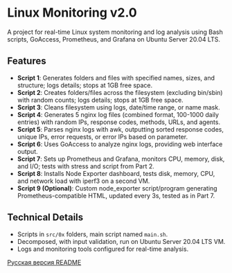 # Linux Monitoring v2.0

A project for real-time Linux system monitoring and log analysis using Bash scripts, GoAccess, Prometheus, and Grafana on Ubuntu Server 20.04 LTS.

## Features
- **Script 1**: Generates folders and files with specified names, sizes, and structure; logs details; stops at 1GB free space.
- **Script 2**: Creates folders/files across the filesystem (excluding bin/sbin) with random counts; logs details; stops at 1GB free space.
- **Script 3**: Cleans filesystem using logs, date/time range, or name mask.
- **Script 4**: Generates 5 nginx log files (combined format, 100-1000 daily entries) with random IPs, response codes, methods, URLs, and agents.
- **Script 5**: Parses nginx logs with awk, outputting sorted response codes, unique IPs, error requests, or error IPs based on parameter.
- **Script 6**: Uses GoAccess to analyze nginx logs, providing web interface output.
- **Script 7**: Sets up Prometheus and Grafana, monitors CPU, memory, disk, and I/O; tests with stress and script from Part 2.
- **Script 8**: Installs Node Exporter dashboard, tests disk, memory, CPU, and network load with iperf3 on a second VM.
- **Script 9 (Optional)**: Custom node_exporter script/program generating Prometheus-compatible HTML, updated every 3s, tested as in Part 7.

## Technical Details
- Scripts in `src/0x` folders, main script named `main.sh`.
- Decomposed, with input validation, run on Ubuntu Server 20.04 LTS VM.
- Logs and monitoring tools configured for real-time analysis.

[Русская версия README](README_RUS.md)